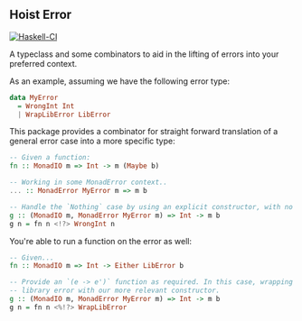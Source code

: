 ## Hoist Error

[![Haskell-CI](https://github.com/qfpl/hs-hoist-error/actions/workflows/haskell-ci.yml/badge.svg)](https://github.com/qfpl/hs-hoist-error/actions/workflows/haskell-ci.yml)

A typeclass and some combinators to aid in the lifting of errors into your preferred context.

As an example, assuming we have the following error type:
```haskell
data MyError
  = WrongInt Int
  | WrapLibError LibError
```

This package provides a combinator for straight forward translation of a general error case into a more specific type:
```haskell
-- Given a function:
fn :: MonadIO m => Int -> m (Maybe b)

-- Working in some MonadError context..
... :: MonadError MyError m => m b

-- Handle the `Nothing` case by using an explicit constructor, with no intermediate boilerplate.
g :: (MonadIO m, MonadError MyError m) => Int -> m b
g n = fn n <!?> WrongInt n
```

You're able to run a function on the error as well:
```haskell
-- Given...
fn :: MonadIO m => Int -> Either LibError b

-- Provide an `(e -> e')` function as required. In this case, wrapping a general
-- library error with our more relevant constructor.
g :: (MonadIO m, MonadError MyError m) => Int -> m b
g n = fn n <%!?> WrapLibError
```
